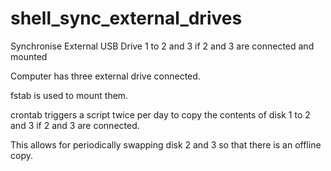 # shell_sync_external_drives
Synchronise External USB Drive 1 to 2 and 3 if 2 and 3 are connected and mounted

Computer has three external drive connected. 

fstab is used to mount them.

crontab triggers a script twice per day to copy the contents of disk 1 to 2 and 3 if 2 and 3 are connected.

This allows for periodically swapping disk 2 and 3 so that there is an offline copy.

